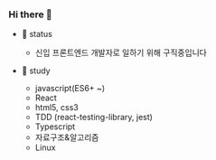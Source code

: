 ### Hi there 👋
- 🔭 status
  - 신입 프론트엔드 개발자로 일하기 위해 구직중입니다
  
- 🌱 study 
  - javascript(ES6+ ~)
  - React
  - html5, css3 
  - TDD (react-testing-library, jest)
  - Typescript
  - 자료구조&알고리즘
  - Linux


<!--
**lee-chun-91/lee-chun-91** is a ✨ _special_ ✨ repository because its `README.md` (this file) appears on your GitHub profile.

Here are some ideas to get you started:

- 🔭 I’m currently working on ... 구직중입니다
- 🌱 I’m currently learning ... javascript, react, 자료구조&알고리즘을 공부하고 있습니다. 

- 👯 I’m looking to collaborate on ...
- 🤔 I’m looking for help with ...
- 💬 Ask me about ...
- 📫 How to reach me: ...
- 😄 Pronouns: ...
- ⚡ Fun fact: ...
-->
